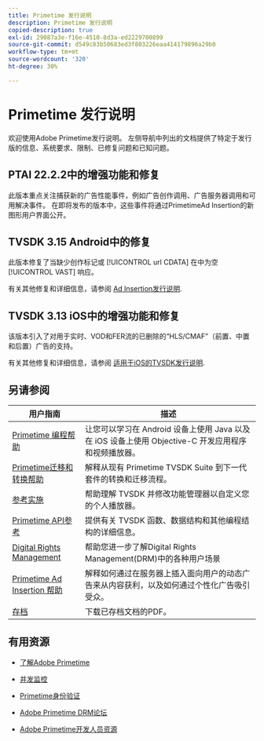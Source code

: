 ```yaml
---
title: Primetime 发行说明
description: Primetime 发行说明
copied-description: true
exl-id: 29087a3e-f16e-4510-8d3a-ed2229700899
source-git-commit: d549c83b50683ed3f803226eaa414179896a29b0
workflow-type: tm+mt
source-wordcount: '320'
ht-degree: 30%

---
```


# Primetime 发行说明

欢迎使用Adobe Primetime发行说明。 左侧导航中列出的文档提供了特定于发行版的信息、系统要求、限制、已修复问题和已知问题。

## PTAI 22.2.2中的增强功能和修复

此版本重点关注捕获新的广告性能事件，例如广告创作调用、广告服务器调用和可用解决事件。 在即将发布的版本中，这些事件将通过PrimetimeAd Insertion的新图形用户界面公开。

## TVSDK 3.15 Android中的修复

此版本修复了当缺少创作标记或 [!UICONTROL url CDATA] 在中为空 [!UICONTROL VAST] 响应。

有关其他修复和详细信息，请参阅 [Ad Insertion发行说明](/help/release-notes/ptai-21x-release-notes.md).

## TVSDK 3.13 iOS中的增强功能和修复

该版本引入了对用于实时、VOD和FER流的已删除的“HLS/CMAF”（前置、中置和后置）广告的支持。

有关其他修复和详细信息，请参阅 [适用于iOS的TVSDK发行说明](../release-notes/tvsdk-3x-ios.md).

## 另请参阅

| 用户指南 | 描述 |
|--- |--- |
| [Primetime 编程帮助](/help/programming/home.md) | 让您可以学习在 Android 设备上使用 Java 以及在 iOS 设备上使用 Objective-C 开发应用程序和视频播放器。 |
| [Primetime迁移和转换帮助](/help/migration-guides/home.md) | 解释从现有 Primetime TVSDK Suite 到下一代套件的转换和迁移流程。 |
| [参考实施](/help/android-reference-implementation/home.md) | 帮助理解 TVSDK 并修改功能管理器以自定义您的个人播放器。 |
| [Primetime API参考](/help/reference/api-references.md) | 提供有关 TVSDK 函数、数据结构和其他编程结构的详细信息。 |
| [Digital Rights Management](/help/digital-rights-management/home.md) | 帮助您进一步了解Digital Rights Management(DRM)中的各种用户场景 |
| [Primetime Ad Insertion 帮助](/help/primetime-ad-insertion/home.md) | 解释如何通过在服务器上插入面向用户的动态广告来从内容获利，以及如何通过个性化广告吸引受众。 |
| [存档](https://helpx.adobe.com/primetime/archives.html) | 下载已存档文档的PDF。 |

## 有用资源

* [了解Adobe Primetime](https://www.adobe.com/in/marketing/primetime.html)

* [并发监控](https://tve.helpdocsonline.com/concurrency-monitoring-introduction)

* [Primetime身份验证](https://tve.helpdocsonline.com/home)

* [Adobe Primetime DRM论坛](https://forums.adobe.com/community/adobe_access)

* [Adobe Primetime开发人员资源](https://www.adobe.com/devnet/primetime.html)
